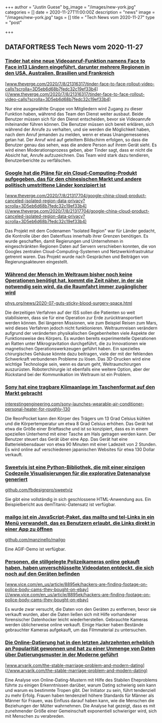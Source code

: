 +++
author = "Justin Guese"
bg_image = "/images/new-york.jpg"
categories = []
date = 2020-11-27T11:00:00Z
description = "news"
image = "/images/new-york.jpg"
tags = []
title = "Tech News vom 2020-11-27"
type = "post"

+++

        
## DATAFORTRESS Tech News vom 2020-11-27



### [Tinder hat eine neue Videoanruf-Funktion namens Face to Face in13 Ländern eingeführt, darunter mehrere Regionen in den USA, Australien, Brasilien und Frankreich](//www.theverge.com/2020/7/8/21316317/tinder-face-to-face-rollout-video-calls?scrolla=3D5eb6d68b7fedc32c19ef33b4)


[www.theverge.com/2020/7/8/21316317/tinder-face-to-face-rollout-video-calls?scrolla=3D5eb6d68b7fedc32c19ef33b4](//www.theverge.com/2020/7/8/21316317/tinder-face-to-face-rollout-video-calls?scrolla=3D5eb6d68b7fedc32c19ef33b4)


Nur eine ausgewählte Gruppe von Mitgliedern wird Zugang zu dieser Funktion haben, während das Team den Dienst weiter ausbaut. Beide Benutzer müssen sich für den Dienst entscheiden, bevor sie Videoanrufe miteinander führen können. Die Benutzer müssen sich bereit erklären, sich während der Anrufe zu verhalten, und sie werden die Möglichkeit haben, nach dem Anruf jemanden zu melden, wenn er etwas Unangemessenes getan hat. Der Anruf wird auf geteiltem Bildschirm erfolgen, so dass die Benutzer genau das sehen, was die andere Person auf ihrem Gerät sieht. Es wird einen Moderationsprozess geben, aber Tinder sagt, dass er nicht die Absicht hat, Anrufe aufzuzeichnen. Das Team wird stark dazu tendieren, Benutzerberichte zu verfälschen.


### [Google hat die Pläne für ein Cloud-Computing-Produkt aufgegeben, das für den chinesischen Markt und andere politisch umstrittene Länder konzipiert ist](//www.theverge.com/2020/7/8/21317704/google-china-cloud-product-canceled-isolated-region-data-privacy?scrolla=3D5eb6d68b7fedc32c19ef33b4)


[www.theverge.com/2020/7/8/21317704/google-china-cloud-product-canceled-isolated-region-data-privacy?scrolla=3D5eb6d68b7fedc32c19ef33b4](//www.theverge.com/2020/7/8/21317704/google-china-cloud-product-canceled-isolated-region-data-privacy?scrolla=3D5eb6d68b7fedc32c19ef33b4)


Das Projekt mit dem Codenamen "Isolated Region" war für Länder gedacht, die Kontrolle über den Datenfluss innerhalb ihrer Grenzen benötigen. Es wurde geschaffen, damit Regierungen und Unternehmen in eingeschränkten Regionen Daten auf Servern verschieben konnten, die von Googles zentralen Cloud-Computing-Systemen und Netzwerkinfrastruktur getrennt waren. Das Projekt wurde nach Gesprächen und Beiträgen von Regierungsakteuren eingestellt.


### [Während der Mensch im Weltraum bisher noch keine Operationen benötigt hat, kommt die Zeit näher, in der sie notwendig sein wird, da die Raumfahrt immer zugänglicher wird](//phys.org/news/2020-07-guts-sticky-blood-surgery-space.html)


[phys.org/news/2020-07-guts-sticky-blood-surgery-space.html](//phys.org/news/2020-07-guts-sticky-blood-surgery-space.html)


Die derzeitigen Verfahren auf der ISS sollen die Patienten so weit stabilisieren, dass sie für eine Operation zur Erde zurücktransportiert werden können. Bei längeren Missionen, wie zum Beispiel Reisen zum Mars, wird dieses Verfahren jedoch nicht funktionieren. Weltraumreisen verändern aufgrund der veränderten physikalischen Gegebenheiten viele Aspekte der Funktionsweise des Körpers. Es wurden bereits experimentelle Operationen an Ratten unter Mikrogravitation durchgeführt, die zu Innovationen wie magnetischen Operationswerkzeugen geführt haben. Ein spezielles chirurgisches Gehäuse könnte dazu beitragen, viele der mit der fehlenden Schwerkraft verbundenen Probleme zu lösen. Das 3D-Drucken wird eine wichtige Technologie sein, wenn es darum geht, Weltraumchirurgen auszurüsten. Roboterchirurgie ist ebenfalls eine weitere Option, aber der Rückstand bei der Kommunikation im Weltraum ist ein Problem.


### [Sony hat eine tragbare Klimaanlage im Taschenformat auf den Markt gebracht](//interestingengineering.com/sony-launches-wearable-air-conditioner-personal-heater-for-roughly-130)


[interestingengineering.com/sony-launches-wearable-air-conditioner-personal-heater-for-roughly-130](//interestingengineering.com/sony-launches-wearable-air-conditioner-personal-heater-for-roughly-130)


Die ReonPocket kann den Körper des Trägers um 13 Grad Celsius kühlen und die Körpertemperatur um etwa 8 Grad Celsius erhöhen. Das Gerät hat etwa die Größe einer Brieftasche und ist so konzipiert, dass es in einem speziellen Unterhemd mit einer Tasche am Hals getragen werden kann. Der Benutzer steuert das Gerät über eine App. Das Gerät hat eine Batterielebensdauer von etwa 90 Minuten mit einer Ladezeit von 2 Stunden. Es wird online auf verschiedenen japanischen Websites für etwa 130 Dollar verkauft.


### [Sweetvis ist eine Python-Bibliothek, die mit einer einzigen Codezeile Visualisierungen für die explorative Datenanalyse generiert](//github.com/fbdesignpro/sweetviz)


[github.com/fbdesignpro/sweetviz](//github.com/fbdesignpro/sweetviz)


Sie gibt eine vollständig in sich geschlossene HTML-Anwendung aus. Ein Beispielbericht aus demTitanic-Datensatz ist verfügbar.


### [mailgo ist ein JavaScript-Paket, das mailto und tel-Links in ein Menü verwandelt, das es Benutzern erlaubt, die Links direkt in einer App zu öffnen](//github.com/manzinello/mailgo)


[github.com/manzinello/mailgo](//github.com/manzinello/mailgo)


Eine AGIF-Demo ist verfügbar.


### [Personen, die stillgelegte Polizeikameras online gekauft haben, haben unverschlüsselte Videodaten entdeckt, die sich noch auf den Geräten befinden](//www.vice.com/en_us/article/8895ek/hackers-are-finding-footage-on-police-body-cams-they-bought-on-ebay)


[www.vice.com/en_us/article/8895ek/hackers-are-finding-footage-on-police-body-cams-they-bought-on-ebay](//www.vice.com/en_us/article/8895ek/hackers-are-finding-footage-on-police-body-cams-they-bought-on-ebay)


Es wurde zwar versucht, die Daten von den Geräten zu entfernen, bevor sie verkauft wurden, aber die Daten ließen sich mit Hilfe vorhandener forensischer Datenhocker leicht wiederherstellen. Gebrauchte Kameras werden üblicherweise online verkauft. Einige Hacker haben Bestände gebrauchter Kameras aufgekauft, um das Filmmaterial zu untersuchen.


### [Die Online-Datierung hat in den letzten Jahrzehnten erheblich an Popularität gewonnen und hat zu einer Unmenge von Daten über Datierungsmuster in der Moderne geführt](//www.arvarik.com/the-stable-marriage-problem-and-modern-dating)


[www.arvarik.com/the-stable-marriage-problem-and-modern-dating](//www.arvarik.com/the-stable-marriage-problem-and-modern-dating)


Eine Analyse von Online-Dating-Mustern mit Hilfe des Stabilen Eheproblems führte zu einigen Erkenntnissen darüber, warum Dating schwierig sein kann und warum es bestimmte Tropen gibt. Der Initiator zu sein, führt tendenziell zu mehr Erfolg. Frauen haben tendenziell höhere Standards für Männer als Männer für Frauen, was Einfluss darauf haben kann, wie die Menschen die Beziehungen der Mütter wahrnehmen. Die Analyse hat gezeigt, dass es mit zunehmender Größe einer Gemeinschaft exponentiell schwieriger wird, sich mit Menschen zu verabreden.